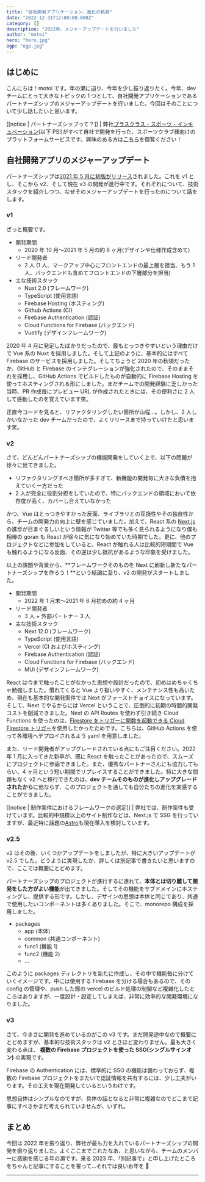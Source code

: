 ```yaml
---
title: "自社開発アプリケーション、進化の軌跡"
date: "2022-12-31T12:00:00.000Z"
category: []
description: "2022年、メジャーアップデートを行いました"
author: "motoi"
hero: "hero.jpg"
ogp: "ogp.jpg"
---
```


## はじめに

こんにちは！motoi です。年の瀬に迫り、今年を少し振り返りたく。今年、dev チームにとって大きなトピックの 1 つとして、自社開発アプリケーションであるパートナーズシップのメジャーアップデートを行いました。今回はそのことについて少し話したいと思います。

[[notice | パートナーズシップって？]]
| 弊社[プラスクラス・スポーツ・インキュベーション](https://plusclass-sports-incubation.co.jp/)(以下 PSI)がすべて自社で開発を行った、スポーツクラブ様向けのプラットフォームサービスです。興味のある方は[こちら](https://plusclass-sports-incubation.co.jp/partners-ship/)を御覧ください！

## 自社開発アプリのメジャーアップデート

パートナーズシップは[2021 年 5 月に初版がリリース](https://plusclass-sports-incubation.co.jp/news/partnersship.html)されました。これを v1 とし、そこから v2、そして現在 v3 の開発が進行中です。それぞれについて、技術スタックを紹介しつつ、なぜそのメジャーアップデートを行ったのについて話をします。

### v1

ざっと概要です。

- 開発期間
  - 2020 年 10 月〜2021 年 5 月の約 8 ヶ月(デザインや仕様作成含めて)
- リード開発者
  - 2 人 (1 人、マークアップ中心にフロントエンドの最上層を担当、もう 1 人、バックエンドも含めてフロントエンドの下層部分を担当)
- 主な技術スタック
  - Nuxt 2.0 (フレームワーク)
  - TypeScript (使用言語)
  - Firebase Hosting (ホスティング)
  - Github Actions (CI)
  - Firebase Authentication (認証)
  - Cloud Functions for Firebase (バックエンド)
  - Vuetify (デザインフレームワーク)

2020 年 4 月に発足したばかりだったので、最もとっつきやすいという理由だけで Vue 系の Nuxt を採用しました。そして上記のように、基本的にはすべて Firebase のサービスを採用しました。そしてちょうど 2020 年の秋頃だったか、GitHub と Firebase のインテグレーションが強化されたので、そのままそれを採用し、GitHub Actions でビルドしたものが自動的に Firebase Hosting を使ってホスティングされる形にしました。まだチームでの開発経験に乏しかった当時、PR 作成毎にプレビュー URL が作成されたときには、その便利さに 2 人して感動したのを覚えています笑。

正直今コードを見ると、リファクタリングしたい箇所が山程…。しかし、2 人しかいなかった dev チームだったので、よくリリースまで持っていけたと思います笑。

### v2

さて、どんどんパートナーズシップの機能開発をしていく上で、以下の問題が徐々に出てきました。

- リファクタリングすべき箇所が多すぎて、新機能の開発毎に大きな負債を抱えていく一方だった
- 2 人が完全に役割分担をしていたので、特にバックエンドの領域において依存度が高く、カバーし合えていなかった

かつ、Vue はとっつきやすかった反面、ライブラリとの互換性やその独自性から、チームの開発力の向上に壁を感じていました。加えて、React 系の [Next.js](https://nextjs.org/) の進歩が目まぐるしいという情報が Twitter 等でも多く見られるようになり僕も相棒の goran も React が徐々に気になり始めていた時期でした。更に、他のプロジェクトなどに参加をしていると、React が触れる人は比較的短期間で Vue も触れるようになる反面、その逆は少し抵抗があるような印象を受けました。

以上の課題や背景から、**フレームワークそのものを Next に刷新し新たなパートナーズシップを作ろう！**という結論に至り、v2 の開発がスタートしました。

- 開発期間
  - 2022 年 1 月末〜2021 年 6 月初めの約 4 ヶ月
- リード開発者
  - 3 人 + 外部パートナー 3 人
- 主な技術スタック
  - Next 12.0 (フレームワーク)
  - TypeScript (使用言語)
  - Vercel (CI およびホスティング)
  - Firebase Authentication (認証)
  - Cloud Functions for Firebase (バックエンド)
  - MUI (デザインフレームワーク)

React は今まで触ったことがなかった思想や設計だったので、初めはめちゃくちゃ勉強しました。慣れてくると Vue より扱いやすく、メンテナンス性も高いため、現在も基本的な開発案件では Next がファーストチョイスになっています。そして、Next でやるからには Vercel ということで、圧倒的に初期の時間的開発コストを削減できました。Next の API Routes を使わず引き続き Cloud Functions を使ったのは、[Firestore をトリガーに関数を起動できる Cloud Firestore トリガー](https://firebase.google.com/docs/functions/firestore-events)を使用したかったためです。こちらは、GitHub Actions を使って各環境へデプロイされるよう yaml を用意しました。

また、リード開発者がアップグレードされている点にもご注目ください。2022 年 1 月に入ってきた新卒が、既に React を触ったことがあったので、スムーズにプロジェクトに参画できました。また、優秀なパートナーさんにも協力してもらい、4 ヶ月という短い期間でリプレイスすることができました。特に大きな問題もなく v2 へと移行できたのは、**dev チームそのものが進化しアップグレードされたから**に他ならず、このプロジェクトを通しても自分たちの進化を実感することができました。

[[notice | 制作案件におけるフレームワークの選定]]
| 弊社では、制作案件も受けています。比較的中規模以上のサイト制作などは、Next.js で SSG を行っていますが、最近特に話題の[Astro](https://astro.build/)も現在導入を検討しています。

### v2.5

v2 はその後、いくつかアップデートをしましたが、特に大きいアップデートが v2.5 でした。どうように実現したか、詳しくは別記事で書きたいと思いますので、ここでは概要にとどめます。

パートナーズシップのプロジェクトが進行するに連れて、**本体とは切り離して開発をした方がよい機能**が出てきました。そしてその機能をサブドメインにホスティングし、提供する形です。しかし、デザインの思想は本体と同じであり、共通で使用したいコンポーネントは多くありました。そこで、monorepo 構成を採用しました。

- packages
  - app (本体)
  - common (共通コンポーネント)
  - func1 (機能 1)
  - func2 (機能 2)
  - ...

このように packages ディレクトリを新たに作成し、その中で機能毎に分けていくイメージです。中には使用する Firebase を分ける場合もあるので、その config の管理や、push した際の vercel のビルド処理の制御など複雑化したところはありますが、一度設計・設定してしまえば、非常に効率的な開発環境になりました。

### v3

さて、今まさに開発を進めているのがこの v3 です。まだ開発途中なので概要にとどめますが、基本的な技術スタックは v2 とさほど変わりません。最も大きく変わる点は、 **複数の Firebase プロジェクトを使った SSO(シングルサインオン)** の実現です。

Firebase の Authentication には、標準的に SSO の機能は備わっておらず、複数の Firebase プロジェクトをまたいで認証情報を共有するには、少し工夫がいります。その工夫を現在開発しているというわけです。

思想自体はシンプルなのですが、具体の話となると非常に複雑なのでどこまで記事にすべきかまだ考えられていませんが、いずれ。

## まとめ

今回は 2022 年を振り返り、弊社が最も力を入れているパートナーズシップの開発を振り返りました。よくここまでこれたなあ、と思いながら、チームのメンバーに感謝を感じる年の瀬です。来る 2023 年、「別記事で」と申し上げたところをちゃんと記事にすることを誓って…それでは良いお年を 👋

---
